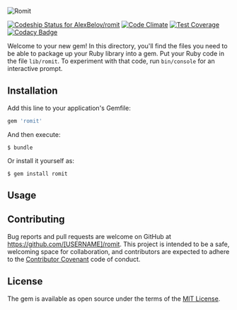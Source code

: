 ![Romit](https://dl.dropboxusercontent.com/u/36906193/websol/logo_romit.gif)

[ ![Codeship Status for AlexBelov/romit](https://codeship.com/projects/88f1fd30-115b-0134-8e80-3e3a95c3b5c9/status?branch=master)](https://codeship.com/projects/157239)
[![Code Climate](https://codeclimate.com/github/AlexBelov/romit/badges/gpa.svg)](https://codeclimate.com/github/AlexBelov/romit)
[![Test Coverage](https://codeclimate.com/github/AlexBelov/romit/badges/coverage.svg)](https://codeclimate.com/github/AlexBelov/romit/coverage)
[![Codacy Badge](https://api.codacy.com/project/badge/Grade/1c581319e3a2482eac5f445b89c0b50c)](https://www.codacy.com/app/git_11/romit?utm_source=github.com&amp;utm_medium=referral&amp;utm_content=AlexBelov/romit&amp;utm_campaign=Badge_Grade)

Welcome to your new gem! In this directory, you'll find the files you need to be able to package up your Ruby library into a gem. Put your Ruby code in the file `lib/romit`. To experiment with that code, run `bin/console` for an interactive prompt.

## Installation

Add this line to your application's Gemfile:

```ruby
gem 'romit'
```

And then execute:

    $ bundle

Or install it yourself as:

    $ gem install romit

## Usage

## Contributing

Bug reports and pull requests are welcome on GitHub at https://github.com/[USERNAME]/romit. This project is intended to be a safe, welcoming space for collaboration, and contributors are expected to adhere to the [Contributor Covenant](contributor-covenant.org) code of conduct.


## License

The gem is available as open source under the terms of the [MIT License](http://opensource.org/licenses/MIT).
